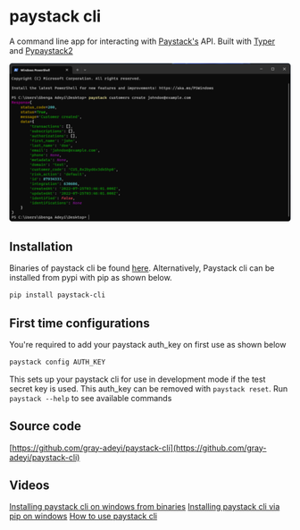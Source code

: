 # paystack cli
A command line app for interacting with [Paystack's](https://paystack.com/) API. Built with
[Typer](https://typer.tiangolo.com/) and [Pypaystack2](https://gray-adeyi.github.io/pypaystack2/)

![utility in use](./paystack-cli.png)

## Installation
Binaries of paystack cli be found [here](https://github.com/gray-adeyi/paystack-cli/releases/tag/v0.1.4). 
Alternatively, Paystack cli can be installed from pypi with pip as shown below.
```bash
pip install paystack-cli
```

## First time configurations
You're required to add your paystack auth_key on first use as shown below
```bash
paystack config AUTH_KEY
```
This sets up your paystack cli for use in development mode if the test secret key is used. This auth_key can be
removed with `paystack reset`. Run `paystack --help` to see available commands

## Source code
[https://github.com/gray-adeyi/paystack-cli](https://github.com/gray-adeyi/paystack-cli)

## Videos
[Installing paystack cli on windows from binaries](https://youtu.be/N8TfuJJ9ycI?si=oFJM4hZQSbl5QBuH)
[Installing paystack cli via pip on windows](https://youtu.be/JWWkTwER9xg?si=ZEdnFwSgaShkj7_H)
[How to use paystack cli](https://youtu.be/GuYtyh1Ew5E?si=WQaBQshViLjawUft)